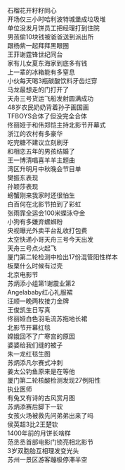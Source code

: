 石榴花开籽籽同心  
开场仅三小时哈利波特城堡成垃圾堆  
单位没发月饼员工把经理打到住院  
男孩偷10块钱被爸爸送到派出所  
跟杨紫一起拜拜黑眼圈  
王菲谢霆锋世纪同台  
家有儿女夏东海家到底多有钱  
上一辈的冰箱能有多窒息  
小伙每天喝3瓶碳酸饮料牙齿烂穿  
马龙最想走的门打开了  
天舟三号货运飞船发射圆满成功  
48岁农民奶奶背着孙子画国画  
TFBOYS合体了但没完全合体  
佟丽娅于和伟郑恺主持北影节开幕式  
浙江的农村有多豪华  
吃完糖不建议立刻刷牙  
和相恋五年的男孩结婚了  
王一博清唱喜羊羊主题曲  
湾区升明月中秋晚会节目单  
樊振东表现  
孙颖莎表现  
螃蟹刚来我家时还很怕生  
白百何在北影节拍到了彩虹  
张雨霏全运会100米蝶泳夺金  
小狗有多嫌弃螺蛳粉  
央视曝光外卖平台乱收打包费  
太空快递小哥天舟三号今天出发  
天舟三号点火起飞  
厦门第二轮检测中检出17份混管阳性样本  
板栗什么时候有过壳  
北京电影节  
苏炳添小组第1谢震业第2  
Angelababy红心礼服裙  
汪顺一晚两枚接力金牌  
王俊凯生日写真  
佟丽娅白色羽毛流苏拖地长裙  
北影节开幕红毯  
嫦娥回不了广寒宫的原因  
婆婆给我们缝的被子  
朱一龙红毯生图  
苏炳添凡尔赛式冲刺  
姜太公钓鱼原来是在等他  
厦门第二轮核酸检测发现27例阳性  
执业医师  
有兔又有诗的古风赏月图  
苏炳添赛后脚下一软  
女孩火场被救先问弟弟出来了吗  
侯英超3比2王楚钦  
1400年前的月饼长啥样  
范丞丞首部电影门锁亮相北影节  
3岁双胞胎互相理发变光头  
苏州一景区游客蹦极停滞半空  

